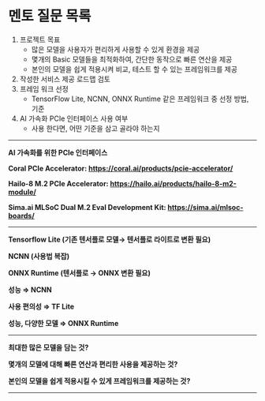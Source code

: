 # 멘토 질문 목록


1. 프로젝트 목표
    - 많은 모델을 사용자가 편리하게 사용할 수 있게 환경을 제공
    - 몇개의 Basic 모델들을 최적화하여, 간단한 동작으로 빠른 연산을 제공
    - 본인의 모델을 쉽게 적용시켜 비교, 테스트 할 수 있는 프레임워크를 제공
2. 작성한 서비스 제공 로드맵 검토
3. 프레임 워크 선정
    - TensorFlow Lite, NCNN, ONNX Runtime 같은 프레임워크 중 선정 방법, 기준
4. AI 가속화 PCIe 인터페이스 사용 여부
    - 사용 한다면, 어떤 기준을 삼고 골라야 하는지
  
<hr/>

**AI 가속화를 위한 PCIe 인터페이스**

**Coral PCIe Accelerator: https://coral.ai/products/pcie-accelerator/**

**Hailo-8 M.2 PCIe Accelerator: https://hailo.ai/products/hailo-8-m2-module/**

**Sima.ai MLSoC Dual M.2 Eval Development Kit: https://sima.ai/mlsoc-boards/**

---

**Tensorflow Lite (기존 텐서플로 모델→ 텐서플로 라이트로 변환 필요)**

**NCNN (사용법 복잡)**

**ONNX Runtime (텐서플로 → ONNX 변환 필요)**

**성능 ⇒ NCNN**

**사용 편의성 ⇒ TF Lite**

**성능, 다양한 모델 ⇒ ONNX Runtime**

---

**최대한 많은 모델을 담는 것?**

**몇개의 모델에 대해 빠른 연산과 편리한 사용을 제공하는 것?**

**본인의 모델을 쉽게 적용시킬 수 있게 프레임워크를 제공하는 것?**

---
